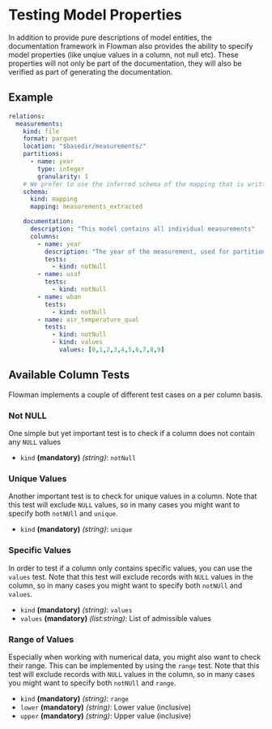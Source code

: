 # Testing Model Properties

In addition to provide pure descriptions of model entities, the documentation framework in Flowman also provides
the ability to specify model properties (like unqiue values in a column, not null etc). These properties will not only
be part of the documentation, they will also be verified as part of generating the documentation.


## Example

```yaml
relations:
  measurements:
    kind: file
    format: parquet
    location: "$basedir/measurements/"
    partitions:
      - name: year
        type: integer
        granularity: 1
    # We prefer to use the inferred schema of the mapping that is written into the relation
    schema:
      kind: mapping
      mapping: measurements_extracted

    documentation:
      description: "This model contains all individual measurements"
      columns:
        - name: year
          description: "The year of the measurement, used for partitioning the data"
          tests:
            - kind: notNull
        - name: usaf
          tests:
            - kind: notNull
        - name: wban
          tests:
            - kind: notNull
        - name: air_temperature_qual
          tests:
            - kind: notNull
            - kind: values
              values: [0,1,2,3,4,5,6,7,8,9]
```

## Available Column Tests

Flowman implements a couple of different test cases on a per column basis. 

### Not NULL

One simple but yet important test is to check if a column does not contain any `NULL` values

* `kind` **(mandatory)** *(string)*: `notNull`


### Unique Values

Another important test is to check for unique values in a column. Note that this test will exclude `NULL` values,
so in many cases you might want to specify both `notNUll` and `unique`.

* `kind` **(mandatory)** *(string)*: `unique`


### Specific Values

In order to test if a column only contains specific values, you can use the `values` test.  Note that this test will 
exclude records with `NULL` values in the column, so in many cases you might want to specify both `notNUll` and `values`.

* `kind` **(mandatory)** *(string)*: `values`
* `values` **(mandatory)** *(list:string)*: List of admissible values


### Range of  Values

Especially when working with numerical data, you might also want to check their range. This can be implemented by using
the `range` test. Note that this test will exclude records with `NULL` values in the column, so in many cases you might
want to specify both `notNUll` and `range`.

* `kind` **(mandatory)** *(string)*: `range`
* `lower` **(mandatory)** *(string)*: Lower value (inclusive)
* `upper` **(mandatory)** *(string)*: Upper value (inclusive)
